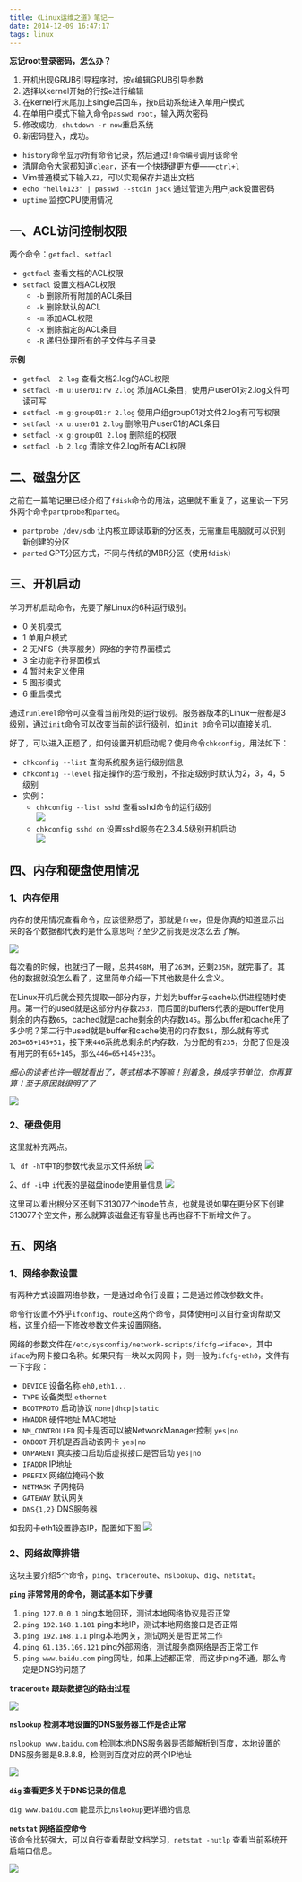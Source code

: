 ```yaml
---
title: 《Linux运维之道》笔记一   
date: 2014-12-09 16:47:17
tags: linux
---
```


**忘记root登录密码，怎么办？**

1. 开机出现GRUB引导程序时，按`e`编辑GRUB引导参数
2. 选择以kernel开始的行按`e`进行编辑
3. 在kernel行末尾加上single后回车，按`b`启动系统进入单用户模式
4. 在单用户模式下输入命令`passwd root`，输入两次密码
5. 修改成功，`shutdown -r now`重启系统
6. 新密码登入，成功。

-  `history`命令显示所有命令记录，然后通过`!命令编号`调用该命令
-  清屏命令大家都知道`clear`，还有一个快捷键更方便——`ctrl+l`
-  Vim普通模式下输入`ZZ`，可以实现保存并退出文档
-  `echo "hello123" | passwd --stdin jack` 通过管道为用户jack设置密码
- `uptime` 监控CPU使用情况

## 一、ACL访问控制权限
两个命令：`getfacl`、`setfacl`

- `getfacl` 查看文档的ACL权限
- `setfacl` 设置文档ACL权限
	- `-b` 删除所有附加的ACL条目
	- `-k` 删除默认的ACL
	- `-m` 添加ACL权限
	- `-x` 删除指定的ACL条目
	- `-R` 递归处理所有的子文件与子目录

**示例**
- `getfacl  2.log` 查看文档2.log的ACL权限
- `setfacl -m u:user01:rw 2.log` 添加ACL条目，使用户user01对2.log文件可读可写
- `setfacl -m g:group01:r 2.log` 使用户组group01对文件2.log有可写权限
- `setfacl -x u:user01 2.log` 删除用户user01的ACL条目
- `setfacl -x g:group01 2.log` 删除组的权限
- `setfacl -b 2.log` 清除文件2.log所有ACL权限
	
## 二、磁盘分区
之前在一篇笔记里已经介绍了`fdisk`命令的用法，这里就不重复了，这里说一下另外两个命令`partprobe`和`parted`。

- `partprobe /dev/sdb` 让内核立即读取新的分区表，无需重启电脑就可以识别新创建的分区
- `parted` GPT分区方式，不同与传统的MBR分区（使用`fdisk`）

## 三、开机启动
学习开机启动命令，先要了解Linux的6种运行级别。

- 0 关机模式
- 1 单用户模式
- 2 无NFS（共享服务）网络的字符界面模式
- 3 全功能字符界面模式
- 4 暂时未定义使用
- 5 图形模式
- 6 重启模式

通过`runlevel`命令可以查看当前所处的运行级别。服务器版本的Linux一般都是3级别，通过`init`命令可以改变当前的运行级别，如`init 0`命令可以直接关机.

好了，可以进入正题了，如何设置开机启动呢？使用命令`chkconfig`，用法如下：

- `chkconfig --list` 查询系统服务运行级别信息
- `chkconfig --level` 指定操作的运行级别，不指定级别时默认为2，3，4，5级别
- 实例：
	- `chkconfig --list sshd` 查看sshd命令的运行级别    
	![](/image/linux/Linux_yunwei/chkconfig1.png) 
	- `chkconfig sshd on` 设置sshd服务在2.3.4.5级别开机启动  
	![](/image/linux/Linux_yunwei/chkconfig2.png)
	
## 四、内存和硬盘使用情况
### 1、内存使用
内存的使用情况查看命令，应该很熟悉了，那就是`free`，但是你真的知道显示出来的各个数据都代表的是什么意思吗？至少之前我是没怎么去了解。

![](/image/linux/Linux_yunwei/free1.png)

每次看的时候，也就扫了一眼，总共`498M`，用了`263M`，还剩`235M`，就完事了。其他的数据就没怎么看了，这里简单介绍一下其他数是什么含义。

在Linux开机后就会预先提取一部分内存，并划为buffer与cache以供进程随时使用。第一行的used就是这部分内存数`263`，而后面的buffers代表的是buffer使用剩余的内存数`65`，cached就是cache剩余的内存数`145`。那么buffer和cache用了多少呢？第二行中used就是buffer和cache使用的内存数`51`，那么就有等式`263=65+145+51`，接下来`446`系统总剩余的内存数，为分配的有`235`，分配了但是没有用完的有`65+145`，那么`446=65+145+235`。

*细心的读者也许一眼就看出了，等式根本不等嘛！别着急，换成字节单位，你再算算！至于原因就很明了了*

![](/image/linux/Linux_yunwei/free2.png)

### 2、硬盘使用
这里就补充两点。

1、`df -hT`中`T`的参数代表显示文件系统
![](/image/linux/Linux_yunwei/df1.png)

2、`df -i`中 `i`代表的是磁盘inode使用量信息
![](/image/linux/Linux_yunwei/df2.png) 

这里可以看出根分区还剩下313077个inode节点，也就是说如果在更分区下创建313077个空文件，那么就算该磁盘还有容量也再也容不下新增文件了。

## 五、网络
### 1、网络参数设置
有两种方式设置网络参数，一是通过命令行设置；二是通过修改参数文件。

命令行设置不外乎`ifconfig`、`route`这两个命令，具体使用可以自行查询帮助文档，这里介绍一下修改参数文件来设置网络。

网络的参数文件在`/etc/sysconfig/network-scripts/ifcfg-<iface>`，其中`iface`为网卡接口名称。如果只有一块以太网网卡，则一般为`ifcfg-eth0`，文件有一下字段：

- `DEVICE` 设备名称 `eh0,eth1...`
- `TYPE` 设备类型 `ethernet`
- `BOOTPROTO` 启动协议 `none|dhcp|static`
- `HWADDR` 硬件地址 MAC地址
- `NM_CONTROLLED` 网卡是否可以被NetworkManager控制 `yes|no`
- `ONBOOT` 开机是否启动该网卡 `yes|no`
- `ONPARENT` 真实接口启动后虚拟接口是否启动 `yes|no`
- `IPADDR` IP地址
- `PREFIX` 网络位掩码个数
- `NETMASK` 子网掩码
- `GATEWAY` 默认网关
- `DNS{1,2}` DNS服务器

如我网卡eth1设置静态IP，配置如下图
![](/image/linux/Linux_yunwei/ifconfig1.png)

### 2、网络故障排错

这块主要介绍5个命令，`ping`、`traceroute`、`nslookup`、`dig`、`netstat`。

**`ping` 非常常用的命令，测试基本如下步骤**
1. `ping 127.0.0.1` ping本地回环，测试本地网络协议是否正常
2. `ping 192.168.1.101` ping本地IP，测试本地网络接口是否正常
3. `ping 192.168.1.1` ping本地网关，测试网关是否正常工作
4. `ping 61.135.169.121` ping外部网络，测试服务商网络是否正常工作
5. `ping www.baidu.com` ping网址，如果上述都正常，而这步ping不通，那么肯定是DNS的问题了
	
**`traceroute` 跟踪数据包的路由过程**

![](/image/linux/Linux_yunwei/traceroute1.png)
	
**`nslookup` 检测本地设置的DNS服务器工作是否正常**

`nslookup www.baidu.com` 检测本地DNS服务器是否能解析到百度，本地设置的DNS服务器是8.8.8.8，检测到百度对应的两个IP地址

![](/image/linux/Linux_yunwei/nslookup1.png)    
	
**`dig` 查看更多关于DNS记录的信息**

`dig www.baidu.com` 能显示比`nslookup`更详细的信息
	
**`netstat` 网络监控命令**  
该命令比较强大，可以自行查看帮助文档学习，`netstat -nutlp` 查看当前系统开启端口信息。

![](/image/linux/Linux_yunwei/netstat1.png)